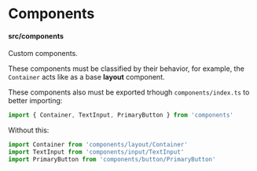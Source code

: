 # Components
#### src/components

Custom components.

These components must be classified by their behavior, for example, the `Container` acts like as a base **layout** component.

These components also must be exported trhough `components/index.ts` to better importing:
````js
import { Container, TextInput, PrimaryButton } from 'components'
````
Without this:
````js
import Container from 'components/layout/Container'
import TextInput from 'components/input/TextInput'
import PrimaryButton from 'components/button/PrimaryButton'
````
